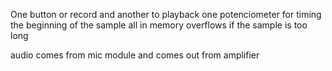 One button or record and another to playback
one potenciometer for timing the beginning of the sample
all in memory
overflows if the sample is too long

audio comes from mic module and comes out from amplifier 